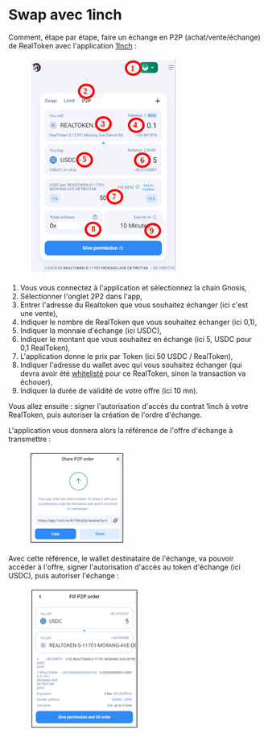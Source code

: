 # Swap avec 1inch

Comment, étape par étape, faire un échange en P2P (achat/vente/échange) de RealToken avec l'application [1Inch](https://app.1inch.io/) :

<figure><img src="../../../.gitbook/assets/image (28).png" alt=""><figcaption></figcaption></figure>

1. Vous vous connectez à l'application et sélectionnez la chain Gnosis,
2. Sélectionner l'onglet 2P2 dans l'app,
3. Entrer l'adresse du Realtoken que vous souhaitez échanger (ici c'est une vente),
4. Indiquer le nombre de RealToken que vous souhaitez échanger (ici 0,1),
5. Indiquer la monnaie d'échange (ici USDC),
6. Indiquer le montant que vous souhaitez en échange (ici 5, USDC pour 0,1 RealToken),
7. L'application donne le prix par Token (ici 50 USDC / RealToken),
8. Indiquer l'adresse du wallet avec qui vous souhaitez échanger (qui devra avoir été [whitelisté](../../site-realt/procedure-de-whitelisting.md) pour ce RealToken, sinon la transaction va échouer),
9. Indiquer la durée de validité de votre offre (ici 10 mn).

Vous allez ensuite : signer l'autorisation d'accès du contrat 1inch à votre RealToken, puis autoriser la création de l'ordre d'échange.

L'application vous donnera alors la référence de l'offre d'échange à transmettre :

<figure><img src="../../../.gitbook/assets/image (101).png" alt=""><figcaption></figcaption></figure>

Avec cette référence, le wallet destinataire de l'échange, va pouvoir accéder à l'offre, signer l'autorisation d'accès au token d'échange (ici USDC), puis autoriser l'échange :

<figure><img src="../../../.gitbook/assets/image (27).png" alt=""><figcaption></figcaption></figure>
